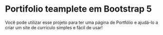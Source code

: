 # Portifolio teamplete em Bootstrap 5

Você pode utilizar esse projeto para ter uma página de Portfólio e ajudá-lo a criar um site de currículo simples e fácil de usar!
